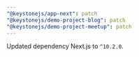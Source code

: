 ```yaml
---
"@keystonejs/app-next": patch
"@keystonejs/demo-project-blog": patch
"@keystonejs/demo-project-meetup": patch
---
```


Updated dependency Next.js to `^10.2.0`.
